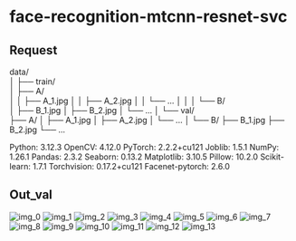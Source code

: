 # face-recognition-mtcnn-resnet-svc

## Request
data/              
│
├── train/            
│   ├── A/           
│   │   ├── A_1.jpg
│   │   ├── A_2.jpg
│   │   └── ...
│   │
│   └── B/          
│       ├── B_1.jpg
│       ├── B_2.jpg
│       └── ...
│
└── val/             
    ├── A/
    │   ├── A_1.jpg
    │   ├── A_2.jpg
    │   └── ...
    │
    └── B/
        ├── B_1.jpg
        ├── B_2.jpg
        └── ...

Python: 3.12.3
OpenCV: 4.12.0
PyTorch: 2.2.2+cu121
Joblib: 1.5.1
NumPy: 1.26.1
Pandas: 2.3.2
Seaborn: 0.13.2
Matplotlib: 3.10.5
Pillow: 10.2.0
Scikit-learn: 1.7.1
Torchvision: 0.17.2+cu121
Facenet-pytorch: 2.6.0

## Out_val

![img_0](out_val/img_0.jpg)
![img_1](out_val/img_1.jpg)
![img_2](out_val/img_2.jpg)
![img_3](out_val/img_3.jpg)
![img_4](out_val/img_4.jpg)
![img_5](out_val/img_5.jpg)
![img_6](out_val/img_6.jpg)
![img_7](out_val/img_7.jpg)
![img_8](out_val/img_8.jpg)
![img_9](out_val/img_9.jpg)
![img_10](out_val/img_10.jpg)
![img_11](out_val/img_11.jpg)
![img_12](out_val/img_12.jpg)
![img_13](out_val/img_13.jpg)
